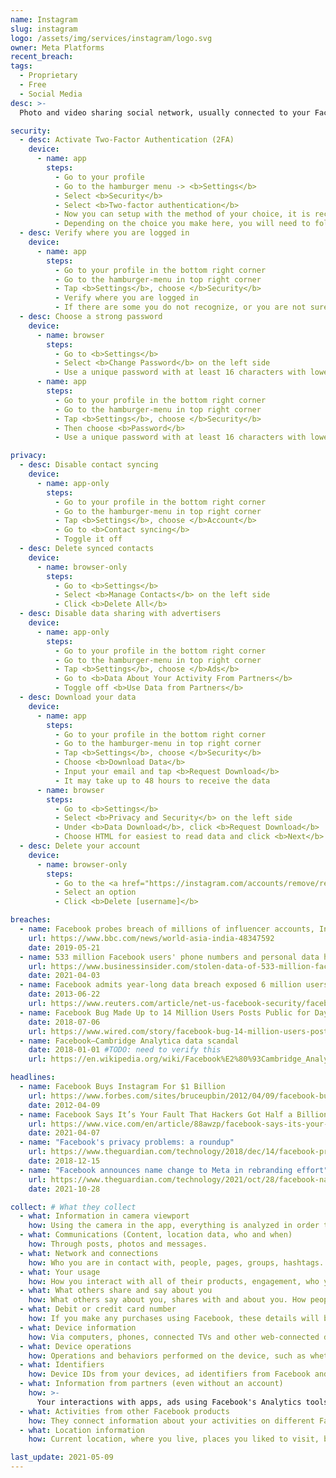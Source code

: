 ```yaml
---
name: Instagram
slug: instagram
logo: /assets/img/services/instagram/logo.svg
owner: Meta Platforms
recent_breach:
tags:
  - Proprietary
  - Free
  - Social Media
desc: >-
  Photo and video sharing social network, usually connected to your Facebook account.

security:
  - desc: Activate Two-Factor Authentication (2FA)
    device:
      - name: app
        steps:
          - Go to your profile
          - Go to the hamburger menu -> <b>Settings</b>
          - Select <b>Security</b>
          - Select <b>Two-factor authentication</b>
          - Now you can setup with the method of your choice, it is recommended to use an <b>Authentication App</b> instead of <b>Text Message (SMS)</b>
          - Depending on the choice you make here, you will need to follow the instructions with the method you choose.
  - desc: Verify where you are logged in
    device:
      - name: app
        steps:
          - Go to your profile in the bottom right corner
          - Go to the hamburger-menu in top right corner
          - Tap <b>Settings</b>, choose </b>Security</b>
          - Verify where you are logged in
          - If there are some you do not recognize, or you are not sure, it is recommended to use <b>Log out of all sessions</b>-button.
  - desc: Choose a strong password
    device:
      - name: browser
        steps:
          - Go to <b>Settings</b>
          - Select <b>Change Password</b> on the left side
          - Use a unique password with at least 16 characters with lower- and uppercase characters, numbers and special symbols. (preferably from a <a href="/password-manager">password manager</a>)
      - name: app
        steps:
          - Go to your profile in the bottom right corner
          - Go to the hamburger-menu in top right corner
          - Tap <b>Settings</b>, choose </b>Security</b>
          - Then choose <b>Password</b>
          - Use a unique password with at least 16 characters with lower- and uppercase characters, numbers and special symbols. (preferably from a <a href="/password-manager">password manager</a>)

privacy:
  - desc: Disable contact syncing
    device:
      - name: app-only
        steps:
          - Go to your profile in the bottom right corner
          - Go to the hamburger-menu in top right corner
          - Tap <b>Settings</b>, choose </b>Account</b>
          - Go to <b>Contact syncing</b>
          - Toggle it off
  - desc: Delete synced contacts
    device:
      - name: browser-only
        steps:
          - Go to <b>Settings</b>
          - Select <b>Manage Contacts</b> on the left side
          - Click <b>Delete All</b>
  - desc: Disable data sharing with advertisers
    device:
      - name: app-only
        steps:
          - Go to your profile in the bottom right corner
          - Go to the hamburger-menu in top right corner
          - Tap <b>Settings</b>, choose </b>Ads</b>
          - Go to <b>Data About Your Activity From Partners</b>
          - Toggle off <b>Use Data from Partners</b>
  - desc: Download your data
    device:
      - name: app
        steps:
          - Go to your profile in the bottom right corner
          - Go to the hamburger-menu in top right corner
          - Tap <b>Settings</b>, choose </b>Security</b>
          - Choose <b>Download Data</b>
          - Input your email and tap <b>Request Download</b>
          - It may take up to 48 hours to receive the data
      - name: browser
        steps:
          - Go to <b>Settings</b>
          - Select <b>Privacy and Security</b> on the left side
          - Under <b>Data Download</b>, click <b>Request Download</b>
          - Choose HTML for easiest to read data and click <b>Next</b>
  - desc: Delete your account
    device:
      - name: browser-only
        steps:
          - Go to the <a href="https://instagram.com/accounts/remove/request/permanent/">Delete Your Account</a>-page
          - Select an option
          - Click <b>Delete [username]</b>

breaches:
  - name: Facebook probes breach of millions of influencer accounts, Instagram
    url: https://www.bbc.com/news/world-asia-india-48347592
    date: 2019-05-21
  - name: 533 million Facebook users' phone numbers and personal data have been leaked online
    url: https://www.businessinsider.com/stolen-data-of-533-million-facebook-users-leaked-online-2021-4
    date: 2021-04-03
  - name: Facebook admits year-long data breach exposed 6 million users
    date: 2013-06-22
    url: https://www.reuters.com/article/net-us-facebook-security/facebook-admits-year-long-data-breach-exposed-6-million-users-idUSBRE95K18Y20130621
  - name: Facebook Bug Made Up to 14 Million Users Posts Public for Days
    date: 2018-07-06
    url: https://www.wired.com/story/facebook-bug-14-million-users-posts-public/
  - name: Facebook–Cambridge Analytica data scandal
    date: 2018-01-01 #TODO: need to verify this
    url: https://en.wikipedia.org/wiki/Facebook%E2%80%93Cambridge_Analytica_data_scandal

headlines:
  - name: Facebook Buys Instagram For $1 Billion
    url: https://www.forbes.com/sites/bruceupbin/2012/04/09/facebook-buys-instagram-for-1-billion-wheres-the-revenue/
    date: 2012-04-09
  - name: Facebook Says It’s Your Fault That Hackers Got Half a Billion User Phone Numbers
    url: https://www.vice.com/en/article/88awzp/facebook-says-its-your-fault-that-hackers-got-half-a-billion-user-phone-numbers
    date: 2021-04-07
  - name: "Facebook's privacy problems: a roundup"
    url: https://www.theguardian.com/technology/2018/dec/14/facebook-privacy-problems-roundup
    date: 2018-12-15
  - name: "Facebook announces name change to Meta in rebranding effort"
    url: https://www.theguardian.com/technology/2021/oct/28/facebook-name-change-rebrand-meta
    date: 2021-10-28

collect: # What they collect
  - what: Information in camera viewport
    how: Using the camera in the app, everything is analyzed in order to provide filters, masks and tips for using the camera.
  - what: Communications (Content, location data, who and when)
    how: Through posts, photos and messages.
  - what: Network and connections
    how: Who you are in contact with, people, pages, groups, hashtags.
  - what: Your usage
    how: How you interact with all of their products, engagement, who you share with, duration of interaction.
  - what: What others share and say about you
    how: What others say about you, shares with and about you. How people interacts with your profile, and imports from address books.
  - what: Debit or credit card number
    how: If you make any purchases using Facebook, these details will be saved and collected for 7 years.
  - what: Device information
    how: Via computers, phones, connected TVs and other web-connected device. Operating system, hardware and software versions, battery level, signal strength, available storage space, browser type, app and file names, types and plugins (browsers).
  - what: Device operations
    how: Operations and behaviors performed on the device, such as whether a window is foregrounded or backgrounded, mouse movements.
  - what: Identifiers
    how: Device IDs from your devices, ad identifiers from Facebook and other services, family device IDs.
  - what: Information from partners (even without an account)
    how: >-
      Your interactions with apps, ads using Facebook's Analytics tools. These partners provide information about your activities off Facebook - including information about your device, websites you visit, purchases you make, the ads yu see, and how you use their services, whether or not you have a Facebook account or are logged into Facebook.
  - what: Activities from other Facebook products
    how: They connect information about your activities on different Facebook products and devices.
  - what: Location information
    how: Current location, where you live, places you liked to visit, businesses and people near you to see what you enjoy and might enjoy.

last_update: 2021-05-09
---
```

